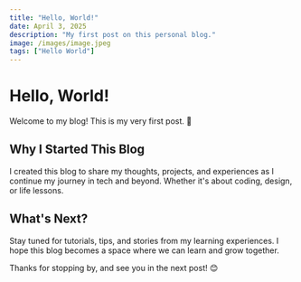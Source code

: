 ```yaml
---
title: "Hello, World!"
date: April 3, 2025
description: "My first post on this personal blog."
image: /images/image.jpeg
tags: ["Hello World"]
---
```


# Hello, World!

Welcome to my blog! This is my very first post. 🎉

## Why I Started This Blog

I created this blog to share my thoughts, projects, and experiences as I continue my journey in tech and beyond. Whether it's about coding, design, or life lessons.

## What's Next?

Stay tuned for tutorials, tips, and stories from my learning experiences. I hope this blog becomes a space where we can learn and grow together.

Thanks for stopping by, and see you in the next post! 😊

